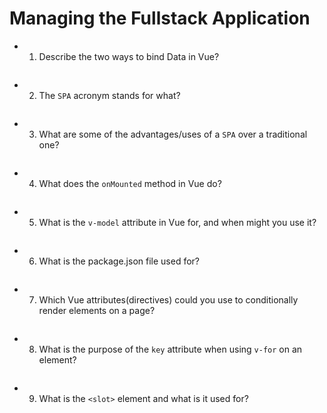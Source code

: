 # Managing the Fullstack Application


- 1. Describe the two ways to bind Data in Vue?
<!-- enter you answer in the space below -->
```

```

- 2. The `SPA` acronym stands for what?
<!-- enter you answer in the space below -->
```

```

- 3. What are some of the advantages/uses of a `SPA` over a traditional one?
<!-- enter you answer in the space below -->
```

```

- 4. What does the `onMounted` method in Vue do?
<!-- enter you answer in the space below -->
```

```

- 5. What is the `v-model` attribute in Vue for, and when might you use it?
<!-- enter you answer in the space below -->
```

```

- 6. What is the package.json file used for?
<!-- enter you answer in the space below -->
```

```

- 7. Which Vue attributes(directives) could you use to conditionally render elements on a page?
<!-- enter you answer in the space below -->
```

```

- 8. What is the purpose of the `key` attribute when using `v-for` on an element?
<!-- enter you answer in the space below -->
```

```
- 9. What is the `<slot>` element and what is it used for?
<!-- enter you answer in the space below -->
```

```